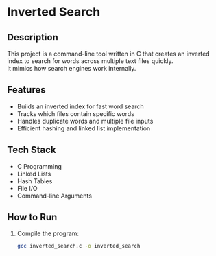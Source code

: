# Inverted Search

## Description
This project is a command-line tool written in C that creates an inverted index to search for words across multiple text files quickly.  
It mimics how search engines work internally.

## Features
- Builds an inverted index for fast word search
- Tracks which files contain specific words
- Handles duplicate words and multiple file inputs
- Efficient hashing and linked list implementation

## Tech Stack
- C Programming
- Linked Lists
- Hash Tables
- File I/O
- Command-line Arguments

## How to Run
1. Compile the program:
   ```bash
   gcc inverted_search.c -o inverted_search

